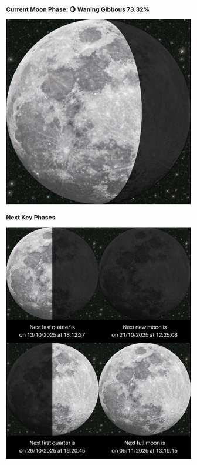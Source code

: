 ### Current Moon Phase: 🌖 Waning Gibbous 73.32%
![Moon Phase](moonphase.png)
### Next Key Phases
![Gallery](gallery.png)